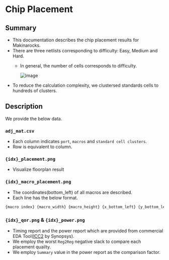 # Chip Placement
## Summary
- This documentation describes the chip placement results for Makinarocks.
- There are three netlists corresponding to difficulty: Easy, Medium and Hard.
    - In general, the number of cells corresponds to difficulty.
    
        ![image](./images/netlist.png)
- To reduce the calculation complexity, we clustersed standards cells to hundreds of clusters.
    
## Description
We provide the below data.
### `adj_mat.csv`
* Each column indicates `port`, `macros` and `standard cell clusters`.
* Row is equivalent to column.
### `{idx}_placement.png`
* Visualize floorplan result
### `{idx}_macro_placement.png`
* The coordinates(bottom_left) of all macros are described.
* Each line has the below format.
```bash
{macro index} {macro_width} {macro_height} {x_bottom_left} {y_bottom_left} {orientation}
```
### `{idx}_qor.png` & `{idx}_power.png`
* Timing report and the power report which are provided from commercial EDA Tool([ICC2]((https://www.synopsys.com/implementation-and-signoff/physical-implementation/ic-compiler.html)) by Synopsys).
* We employ the worst `Reg2Reg` negative slack to compare each placement quailty.
* We employ `Summary` value in the power report as the comparison factor.

